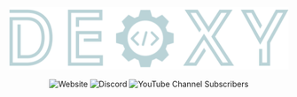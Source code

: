 <p align="center">

<img src="./assets/logo-group.svg" >

</p>

<p align="center">

<img alt="Website" src="https://img.shields.io/website?label=deoxy.dev&style=for-the-badge&url=https%3A%2F%2Fdeoxy.dev">

<img alt="Discord" src="https://img.shields.io/discord/756751516169142323?style=for-the-badge">

<img alt="YouTube Channel Subscribers" src="https://img.shields.io/youtube/channel/subscribers/UCECWUVsdYzRotv62PtTWugA?style=for-the-badge">

</p>